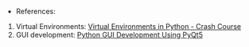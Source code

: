 * References:

1. Virtual Environments: [Virtual Environments in Python - Crash Course](https://www.youtube.com/watch?v=IAvAlS0CuxI) 
2. GUI development: [Python GUI Development Using PyQt5](https://www.youtube.com/watch?v=MOItX2aKTGc)